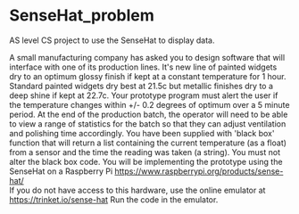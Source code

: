 # SenseHat_problem
AS level CS project to use the SenseHat to display data.


A small manufacturing company has asked you to design software that will interface with one of its production lines. 
It's new line of painted widgets dry to an optimum glossy finish if kept at a constant temperature for 1 hour.
Standard painted widgets dry best at 21.5c but metallic finishes dry to a deep shine if kept at 22.7c. 
Your prototype program must alert the user if the temperature changes within +/- 0.2 degrees of optimum over a 5 minute period. 
At the end of the production batch, the operator will need to be able to view a range of statistics for the batch so that they can 
adjust ventilation and polishing time accordingly. 
You have been supplied with 'black box' function that will return a list containing the current temperature (as a float) 
from a sensor and the time the reading was taken (a string). You must not alter the black box code. 
You will be implementing the prototype using the SenseHat on a Raspberry Pi  https://www.raspberrypi.org/products/sense-hat/  
If you do not have access to this hardware, use the online emulator at 
https://trinket.io/sense-hat Run the code in the emulator. 
